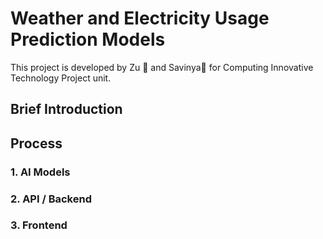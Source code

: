 # Weather and Electricity Usage Prediction Models
 This project is developed by Zu 🐒 and Savinya🔮 for Computing Innovative Technology Project unit.


 ## Brief Introduction


 ## Process
### 1. AI Models
### 2. API / Backend
### 3. Frontend
